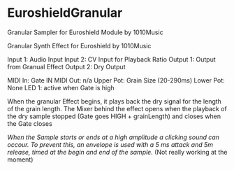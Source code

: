 # EuroshieldGranular
Granular Sampler for Euroshield Module by 1010Music

Granular Synth Effect for Euroshield by 1010Music

Input 1:	Audio Input
Input 2:	CV Input for Playback Ratio
Output 1:	Output from Granual Effect
Output 2:	Dry Output

MIDI In:	Gate IN
MIDI Out:	n/a
Upper Pot:	Grain Size (20-290ms)
Lower Pot:	None
LED 1:		active when Gate is high

When the granular Effect begins, it plays back the dry signal for the length of the grain length.
The Mixer behind the effect opens when the playback of the dry sample stopped (Gate goes HIGH + grainLength) and closes when the Gate closes

*When the Sample starts or ends at a high amplitude a clicking sound can occour. To prevent this, an envelope is used with a 5 ms attack and 5m release, timed at the begin and end of the sample.* (Not really working at the moment)
